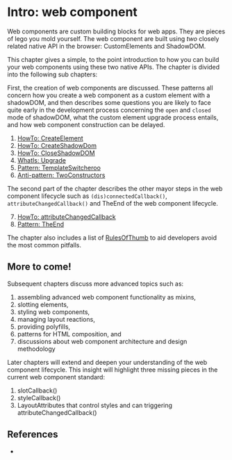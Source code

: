 # Intro: web component

Web components are custom building blocks for web apps. They are pieces of lego you mold yourself.
The web component are built using *two* closely related native API in the browser: CustomElements
and ShadowDOM. 

This chapter gives a simple, to the point introduction to how you can build your web components
using these two native APIs. The chapter is divided into the following sub chapters:

First, the creation of web components are discussed. These patterns all concern how you create a
web component as a custom element with a shadowDOM, and then describes some questions you are likely
to face quite early in the development process concerning the `open` and `closed` mode of shadowDOM,
what the custom element upgrade process entails, and how web component construction can be delayed.

1. [HowTo: CreateElement](book/chapter1/2_HowTo_CreateElement)
2. [HowTo: CreateShadowDom](book/chapter1/3_HowTo_CreateShadowDom)
3. [HowTo: CloseShadowDOM](book/chapter1/4_HowTo_closed_shadowRoot)
4. [WhatIs: Upgrade](book/chapter1/5_WhatIs_upgrade.md)
5. [Pattern: TemplateSwitcheroo](book/chapter1/6_Pattern_TemplateSwitcheroo)
6. [Anti-pattern: TwoConstructors](book/chapter1/9_Anti_TwoConstructors)

The second part of the chapter describes the other mayor steps in the web component lifecycle
such as `(dis)connectedCallback()`, `attributeChangedCallback()` and TheEnd of the web component
lifecycle.

7. [HowTo: attributeChangedCallback](book/chapter1/7_HowTo_attributeChangedCallback)
8. [Pattern: TheEnd](book/chapter1/8_Pattern_TheEnd)

The chapter also includes a list of [RulesOfThumb](10_rulesOfThumb) to aid developers avoid the most 
common pitfalls.

## More to come!

Subsequent chapters discuss more advanced topics such as:
1. assembling advanced web component functionality as mixins, 
2. slotting elements, 
3. styling web components,
4. managing layout reactions, 
5. providing polyfills, 
6. patterns for HTML composition, and 
7. discussions about web component architecture and design methodology 

Later chapters will extend and deepen your understanding of the web component lifecycle. This insight
will highlight three missing pieces in the current web component standard: 

1. slotCallback() 
2. styleCallback() 
3. LayoutAttributes that control styles and can triggering attributeChangedCallback()

## References

 * 